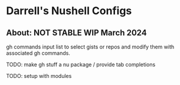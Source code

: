 # Darrell's Nushell Configs

## About: NOT STABLE WIP March 2024

gh commands input list to select gists or repos and modify them with
associated gh commands.

TODO: make gh stuff a nu package / provide tab completions

TODO: setup with modules 